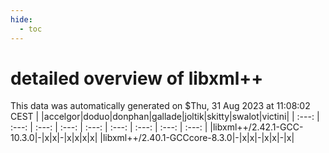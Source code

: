 ```yaml
---
hide:
  - toc
---
```


detailed overview of libxml++
=============================


This data was automatically generated on $Thu, 31 Aug 2023 at 11:08:02 CEST
| |accelgor|doduo|donphan|gallade|joltik|skitty|swalot|victini|
| :---: | :---: | :---: | :---: | :---: | :---: | :---: | :---: | :---: |
|libxml++/2.42.1-GCC-10.3.0|-|x|x|-|x|x|x|x|
|libxml++/2.40.1-GCCcore-8.3.0|-|x|x|-|x|x|-|x|
